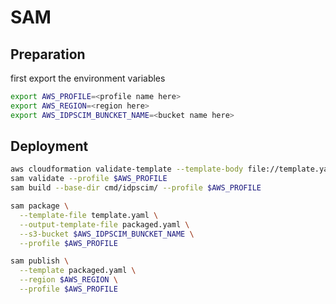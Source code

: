 # SAM

## Preparation

first export the environment variables

```bash
export AWS_PROFILE=<profile name here>
export AWS_REGION=<region here>
export AWS_IDPSCIM_BUNCKET_NAME=<bucket name here>
```

## Deployment

```bash
aws cloudformation validate-template --template-body file://template.yaml 1>/dev/null --profile $AWS_PROFILE
sam validate --profile $AWS_PROFILE
sam build --base-dir cmd/idpscim/ --profile $AWS_PROFILE

sam package \
  --template-file template.yaml \
  --output-template-file packaged.yaml \
  --s3-bucket $AWS_IDPSCIM_BUNCKET_NAME \
  --profile $AWS_PROFILE

sam publish \
  --template packaged.yaml \
  --region $AWS_REGION \
  --profile $AWS_PROFILE
```

